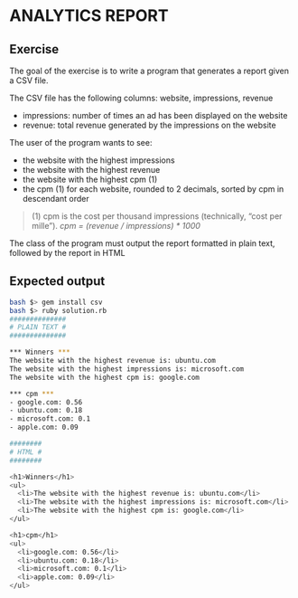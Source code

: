 # ANALYTICS REPORT

## Exercise

The goal of the exercise is to write a program that generates a report given a CSV file.

The CSV file has the following columns: website, impressions, revenue
- impressions: number of times an ad has been displayed on the website
- revenue: total revenue generated by the impressions on the website

The user of the program wants to see:
- the website with the highest impressions
- the website with the highest revenue
- the website with the highest cpm (1)
- the cpm (1) for each website, rounded to 2 decimals, sorted by cpm in descendant order
> (1) cpm is the cost per thousand impressions (technically, “cost per mille”).
> *cpm = (revenue / impressions) * 1000*

The class of the program must output the report formatted in plain text, followed by the report in HTML

## Expected output

```bash
bash $> gem install csv
bash $> ruby solution.rb
##############
# PLAIN TEXT #
##############

*** Winners ***
The website with the highest revenue is: ubuntu.com
The website with the highest impressions is: microsoft.com
The website with the highest cpm is: google.com

*** cpm ***
- google.com: 0.56
- ubuntu.com: 0.18
- microsoft.com: 0.1
- apple.com: 0.09

########
# HTML #
########

<h1>Winners</h1>
<ul>
  <li>The website with the highest revenue is: ubuntu.com</li>
  <li>The website with the highest impressions is: microsoft.com</li>
  <li>The website with the highest cpm is: google.com</li>
</ul>

<h1>cpm</h1>
<ul>
  <li>google.com: 0.56</li>
  <li>ubuntu.com: 0.18</li>
  <li>microsoft.com: 0.1</li>
  <li>apple.com: 0.09</li>
</ul>

```
